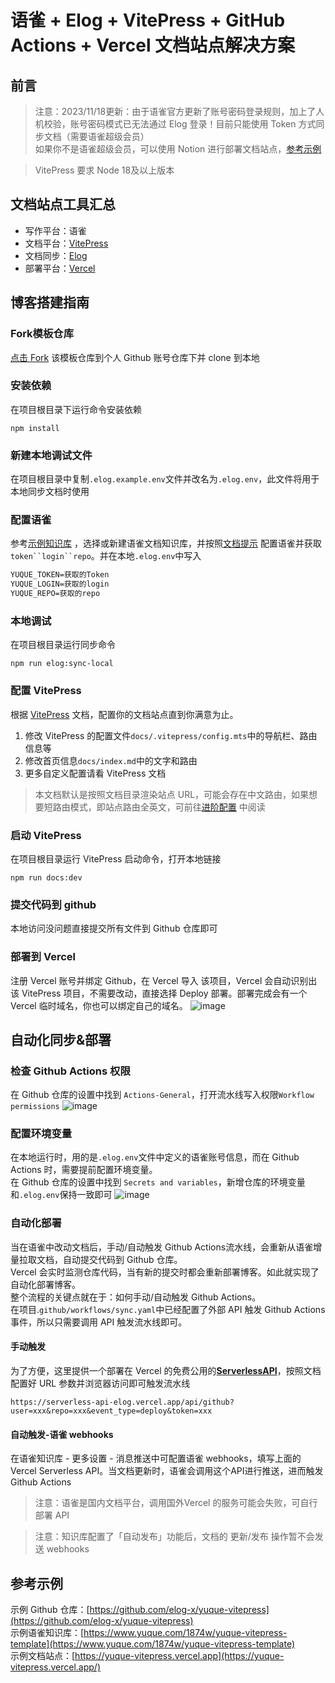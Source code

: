 # 语雀 + Elog + VitePress + GitHub Actions + Vercel 文档站点解决方案

## 前言

> 注意：2023/11/18更新：由于语雀官方更新了账号密码登录规则，加上了人机校验，账号密码模式已无法通过 Elog 登录！目前只能使用
> Token 方式同步文档（需要语雀超级会员）  
> 如果你不是语雀超级会员，可以使用 Notion 进行部署文档站点，[参考示例](https://github.com/LetTTGACO/elog-docs)

> VitePress 要求 Node 18及以上版本

## 文档站点工具汇总

- 写作平台：语雀
- 文档平台：[VitePress](https://vitepress.dev/)
- 文档同步：[Elog](https://github.com/LetTTGACO/elog)
- 部署平台：[Vercel](https://vercel.com)

## 博客搭建指南

### Fork模板仓库

[点击 Fork](https://github.com/elog-x/yuque-vitepress) 该模板仓库到个人 Github 账号仓库下并 clone 到本地

### 安装依赖

在项目根目录下运行命令安装依赖

```shell
npm install
```

### 新建本地调试文件

在项目根目录中复制`.elog.example.env`文件并改名为`.elog.env`，此文件将用于本地同步文档时使用

### 配置语雀

参考[示例知识库](https://www.yuque.com/1874w/yuque-vitepress-template)
，选择或新建语雀文档知识库，并按照[文档提示](https://elog.1874.cool/notion/gvnxobqogetukays#login)
配置语雀并获取 `token``login``repo`。并在本地`.elog.env`中写入

```latex
YUQUE_TOKEN=获取的Token
YUQUE_LOGIN=获取的login
YUQUE_REPO=获取的repo
```

### 本地调试

在项目根目录运行同步命令

```shell
npm run elog:sync-local
```

### 配置 VitePress

根据 [VitePress](https://vitepress.dev/) 文档，配置你的文档站点直到你满意为止。

1. 修改 VitePress 的配置文件`docs/.vitepress/config.mts`中的导航栏、路由信息等
2. 修改首页信息`docs/index.md`中的文字和路由
3. 更多自定义配置请看 VitePress 文档

> 本文档默认是按照文档目录渲染站点
> URL，可能会存在中文路由，如果想要短路由模式，即站点路由全英文，可前往[进阶配置](https://yuque-vitepress.vercel.app/docs/%E8%BF%9B%E9%98%B6%E9%85%8D%E7%BD%AE/VitePress%E7%9F%AD%E8%B7%AF%E7%94%B1%E6%A8%A1%E5%BC%8F)
> 中阅读

### 启动 VitePress

在项目根目录运行 VitePress 启动命令，打开本地链接

```shell
npm run docs:dev
```

### 提交代码到 github

本地访问没问题直接提交所有文件到 Github 仓库即可

### 部署到 Vercel

注册 Vercel 账号并绑定 Github，在 Vercel 导入 该项目，Vercel 会自动识别出该 VitePress 项目，不需要改动，直接选择 Deploy
部署。部署完成会有一个 Vercel 临时域名，你也可以绑定自己的域名。
![image](https://image.1874.cool/1874/202311190122060.png)

## 自动化同步&部署

### 检查 Github Actions 权限

在 Github 仓库的设置中找到 `Actions-General`，打开流水线写入权限`Workflow permissions`
![image](https://image.1874.cool/1874/202311190123718.png)

### 配置环境变量

在本地运行时，用的是`.elog.env`文件中定义的语雀账号信息，而在 Github Actions 时，需要提前配置环境变量。  
在 Github 仓库的设置中找到 `Secrets and variables`，新增仓库的环境变量和`.elog.env`保持一致即可
![image](https://image.1874.cool/1874/202311190123385.png)

### 自动化部署

当在语雀中改动文档后，手动/自动触发 Github Actions流水线，会重新从语雀增量拉取文档，自动提交代码到 Github 仓库。  
Vercel 会实时监测仓库代码，当有新的提交时都会重新部署博客。如此就实现了自动化部署博客。  
整个流程的关键点就在于：如何手动/自动触发 Github Actions。  
在项目.`github/workflows/sync.yaml`中已经配置了外部 API 触发 Github Actions 事件，所以只需要调用 API 触发流水线即可。

#### 手动触发

为了方便，这里提供一个部署在 Vercel 的免费公用的[**ServerlessAPI**](https://github.com/elog-x/serverless-api)，按照文档配置好
URL 参数并浏览器访问即可触发流水线

```shell
https://serverless-api-elog.vercel.app/api/github?user=xxx&repo=xxx&event_type=deploy&token=xxx
```

#### 自动触发-语雀 webhooks

在语雀知识库 - 更多设置 - 消息推送中可配置语雀 webhooks，填写上面的 Vercel Serverless API。当文档更新时，语雀会调用这个API进行推送，进而触发
Github Actions
> 注意：语雀是国内文档平台，调用国外Vercel 的服务可能会失败，可自行部署 API

> 注意：知识库配置了「自动发布」功能后，文档的 更新/发布 操作暂不会发送 webhooks

## 参考示例

示例 Github 仓库：[https://github.com/elog-x/yuque-vitepress](https://github.com/elog-x/yuque-vitepress)  
示例语雀知识库：[https://www.yuque.com/1874w/yuque-vitepress-template](https://www.yuque.com/1874w/yuque-vitepress-template)  
示例文档站点：[https://yuque-vitepress.vercel.app](https://yuque-vitepress.vercel.app/)  
